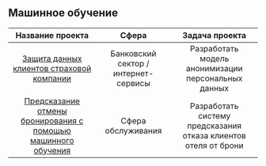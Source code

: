 <!--### Hi there 👋


**sashitina/sashitina** is a ✨ _special_ ✨ repository because its `README.md` (this file) appears on your GitHub profile.

Here are some ideas to get you started:

- 🔭 I’m currently working on ...
- 🌱 I’m currently learning ...
- 👯 I’m looking to collaborate on ...
- 🤔 I’m looking for help with ...
- 💬 Ask me about ...
- 📫 How to reach me: ...
- 😄 Pronouns: ...
- ⚡ Fun fact: ...

# Проекты
## Анализ данных

| Название проекта                                      | Сфера       | Задача проекта               |
|:-----------------------------------------------------:|:------------------------:|:---------------------------: |
|[Изучение закономерностей, определяющих успешность игр](https://github.com/Billibonk/the_pattern_of_successful_games) | Gamedev  | Используя исторические данные о продажах компьютерных игр, оценки пользователей и экспертов, жанры и платформы, выявить закономерности, определяющие успешность игры |
-->
## Машинное обучение

| Название проекта                                      | Сфера        | Задача проекта              |
|:-----------------------------------------------------:| :------------------------:|:---------------------------:|
|[Защита данных клиентов страховой компании](https://github.com/sashitina/Personal-Data-Protection)| Банковский сектор / интернет-сервисы | Разработать модель анонимизации персональных данных |
|[Предсказание отмены бронирования с помощью машинного обучения](https://github.com/sashitina/Churn-Prediction) | Сфера обслуживания | Разработать систему предсказания отказа клиентов отеля от брони |
